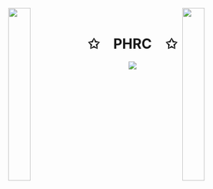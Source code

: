 <img align="left" src="https://user-images.githubusercontent.com/65187002/144930161-2f783401-8d27-4fdf-a2f7-cc0ba32f1f1f.gif" width="30%" style="display:inline;"><img align="right" src="https://user-images.githubusercontent.com/65187002/144930161-2f783401-8d27-4fdf-a2f7-cc0ba32f1f1f.gif" width="30%" style="display:inline;">
<br>
<p align="center">
    <h1 align="center">✩&emsp;PHRC&emsp;✩</h1>
</p>
<p align="center">
    <img src="https://readme-typing-svg.herokuapp.com/?lines=Olá;-Bem-vindo+ao+meu+perfil!;XD+Chaves!&font=Fira%20Code&color=%23D62F79&center=true&width=280&height=50">
</p>
<br>
